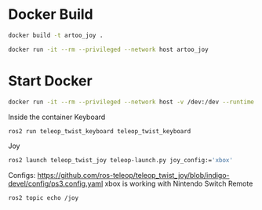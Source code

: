 

# Docker Build
```bash
docker build -t artoo_joy .
```

```bash
docker run -it --rm --privileged --network host artoo_joy
```

# Start Docker
```bash
docker run -it --rm --privileged --network host -v /dev:/dev --runtime nvidia --device=/dev/i2c-8 --group-add dialout --entrypoint /bin/bash ros2_humble_joy
```


Inside the container
Keyboard
```bash
ros2 run teleop_twist_keyboard teleop_twist_keyboard
```

Joy
```bash
ros2 launch teleop_twist_joy teleop-launch.py joy_config:='xbox'
```
Configs: https://github.com/ros-teleop/teleop_twist_joy/blob/indigo-devel/config/ps3.config.yaml
xbox is working with Nintendo Switch Remote

```bash
ros2 topic echo /joy
```
